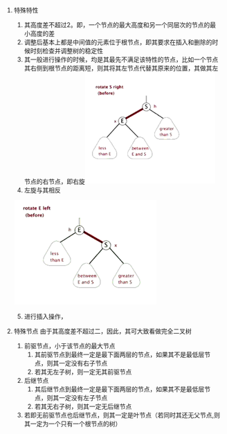 1. 特殊特性

   1. 其高度差不超过2。即，一个节点的最大高度和另一个同层次的节点的最小高度的差
   2. 调整后基本上都是中间值的元素位于根节点，即其要求在插入和删除的时候时刻检查并调整树的稳定性
   3. 其一般进行操作的时候，均是其最先不满足该特性的节点，比如一个节点其右侧到根节点的距离短，则其将其左节点代替其原来的位置，其做其左节点的右节点，即右旋![右旋](res/特性/右旋.gif)
   4. 左旋与其相反


   ![左旋](res/特性/左旋.gif)

   5. 进行插入操作，

2. 特殊节点 由于其高度差不超过二，因此，其可大致看做完全二叉树

   1. 前驱节点，小于该节点的最大节点
      1. 其前驱节点到最终一定是最下面两层的节点，如果其不是最低层节点，则其一定没有右子节点
      2. 若其无左子树，则一定无其前驱节点
   2. 后继节点
      1. 其后继节点到最终一定是最下面两层的节点，如果其不是最低层节点，则其一定没有左子节点
      2. 若其无右子树，则其一定无后继节点
   3. 若即无前驱节点也后继节点，则其一定是叶节点（若同时其还无父节点,则其一定为一个只有一个根节点的树）